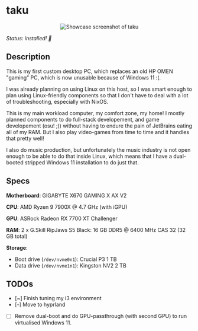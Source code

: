 # taku

<div align="center">

![Showcase screenshot of taku](https://github.com/user-attachments/assets/1d4d1a7e-76e5-42cc-b13c-999be967bce2)

</div>

*Status: installed! 🎉*

## Description

This is my first custom desktop PC, which replaces an old HP OMEN "gaming" PC,
which is now unusable because of Windows 11 :(.

I was already planning on using Linux on this host, so I was smart enough to
plan using Linux-friendly components so that I don't have to deal with a lot of
troubleshooting, especially with NixOS.

This is my main workload computer, my comfort zone, my home! I mostly planned
components to do full-stack developement, and game developement (osu! ;))
without having to endure the pain of JetBrains eating all of my RAM.
But I also play video-games from time to time and it handles that pretty well!

I also do music production, but unfortunately the music industry is not open
enough to be able to do that inside Linux, which means that I have a dual-booted
stripped Windows 11 installation to do just that.

## Specs

**Motherboard**: GIGABYTE X670 GAMING X AX V2

**CPU**: AMD Ryzen 9 7900X @ 4.7 GHz (with iGPU)

**GPU**: ASRock Radeon RX 7700 XT Challenger

**RAM**: 2 x G.Skill RipJaws S5 Black: 16 GB DDR5 @ 6400 MHz CAS 32 (32 GB total)

**Storage**:
 - Boot drive (`/dev/nvme0n1`): Crucial P3 1 TB
 - Data drive (`/dev/nvme1n1`): Kingston NV2 2 TB

## TODOs

- [~] Finish tuning my i3 environment
- [-] Move to hyprland
- [ ] Remove dual-boot and do GPU-passthrough (with second GPU) to run
      virtualised Windows 11.
